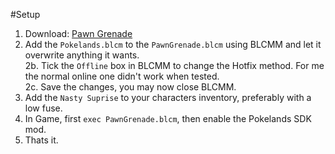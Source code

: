 #Setup
1. Download: [Pawn Grenade](https://www.nexusmods.com/borderlands2/mods/234)  
2. Add the ``Pokelands.blcm`` to the ``PawnGrenade.blcm`` using BLCMM and let it overwrite anything it wants.  
2b. Tick the ``Offline`` box in BLCMM to change the Hotfix method. For me the normal online one didn't work when tested.  
2c. Save the changes, you may now close BLCMM.
3. Add the ``Nasty Suprise`` to your characters inventory, preferably with a low fuse.
4. In Game, first ``exec PawnGrenade.blcm``, then enable the Pokelands SDK mod.
5. Thats it.